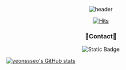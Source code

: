 <div align="center"> 
  
  ![header](https://capsule-render.vercel.app/api?type=soft&color=#D8CEF6&height=300&section=header&text=seoyeon's%20github&fontSize=90&fontColor=000000)
</div>


<div align="center">   
  
  [![Hits](https://hits.seeyoufarm.com/api/count/incr/badge.svg?url=https%3A%2F%2Fgithub.com%2Fgjbae1212%2Fhit-counter)](https://hits.seeyoufarm.com)                    
</div>


<div align="center"> 
  
  ### 💬Contact💬


  <img alt="Static Badge" src="https://img.shields.io/badge/-dltj2541%40naver.com-white?style=flat-square&logo=naver&logoColor=white&labelColor=%2303C75A&color=%2303C75A">
</div>

[![yeonssseo's GitHub stats](https://github-readme-stats.vercel.app/api?username=yeonssseo)](https://github.com/anuraghazra/github-readme-stats)
